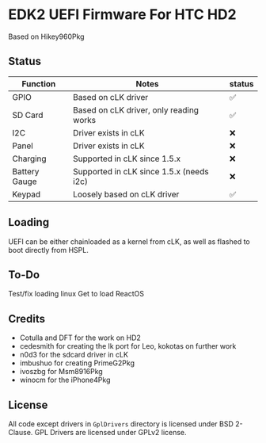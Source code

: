 # EDK2 UEFI Firmware For HTC HD2
Based on Hikey960Pkg

## Status 

| Function      | Notes                                   | status |
|---------------|-----------------------------------------|--------|
| GPIO          | Based on cLK driver                     |   ✅   |
| SD Card       | Based on cLK driver, only reading works |   ✅   |
| I2C           | Driver exists in cLK                    |   ❌   |
| Panel         | Driver exists in cLK                    |   ❌   |
| Charging      | Supported in cLK since 1.5.x            |   ❌   |
| Battery Gauge | Supported in cLK since 1.5.x (needs i2c)|   ❌   |
| Keypad        | Loosely based on cLK driver             |   ✅   |

## Loading
UEFI can be either chainloaded as a kernel from cLK, as well as flashed to boot directly from HSPL.

## To-Do
Test/fix loading linux
Get to load ReactOS

## Credits
 - Cotulla and DFT for the work on HD2
 - cedesmith for creating the lk port for Leo, kokotas on further work
 - n0d3 for the sdcard driver in cLK
 - imbushuo for creating PrimeG2Pkg
 - ivoszbg for Msm8916Pkg
 - winocm for the iPhone4Pkg

## License
All code except drivers in `GplDrivers` directory is licensed under BSD 2-Clause. 
GPL Drivers are licensed under GPLv2 license.
